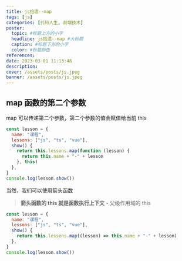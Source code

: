 ```yaml
---
title: js拾遗--map
tags: [js]
categories: [代码人生, 前端技术]
poster:
  topic: #标题上方的小字
  headline: js拾遗--map #大标题
  caption: #标题下方的小字
  color: #标题颜色
references:
date: 2023-03-01 11:13:48
description:
cover: /assets/posts/js.jpeg
banner: /assets/posts/js.jpeg
---
```


## map 函数的第二个参数

map 可以传递第二个参数，第二个参数的值会赋值给当前 this

```js
const lesson = {
  name: "课程",
  lessons: ["js", "ts", "vue"],
  show() {
    return this.lessons.map(function (lesson) {
      return this.name + "-" + lesson
    }, this)
  },
}
console.log(lesson.show())
```

当然，我们可以使用箭头函数

> **箭头函数的 this 就是函数执行上下文** - 父级作用域的 this

```js
const lesson = {
  name: "课程",
  lessons: ["js", "ts", "vue"],
  show() {
    return this.lessons.map((lesson) => this.name + "-" + lesson)
  },
}
console.log(lesson.show())
```

